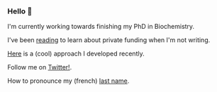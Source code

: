 ### Hello 👋

I'm currently working towards finishing my PhD in Biochemistry. 

I've been [reading](https://github.com/dgiguer/book-notes) to learn about private funding when I'm not writing. 

[Here](https://github.com/dgiguer/estimating-chromosomes-in-eukaryotic-genomes) is a (cool) approach I developed recently. 

Follow me on [Twitter!](https://twitter.com/DanielJGiguere).

How to pronounce my (french) [last name](https://www.youtube.com/watch?v=9GAk5TqgR2U). 

<!--
**dgiguer/dgiguer** is a ✨ _special_ ✨ repository because its `README.md` (this file) appears on your GitHub profile.

Here are some ideas to get you started:

- 🔭 I’m currently working on ...
- 🌱 I’m currently learning ...
- 👯 I’m looking to collaborate on ...
- 🤔 I’m looking for help with ...
- 💬 Ask me about ...
- 📫 How to reach me: ...
- 😄 Pronouns: ...
- ⚡ Fun fact: ...
-->

